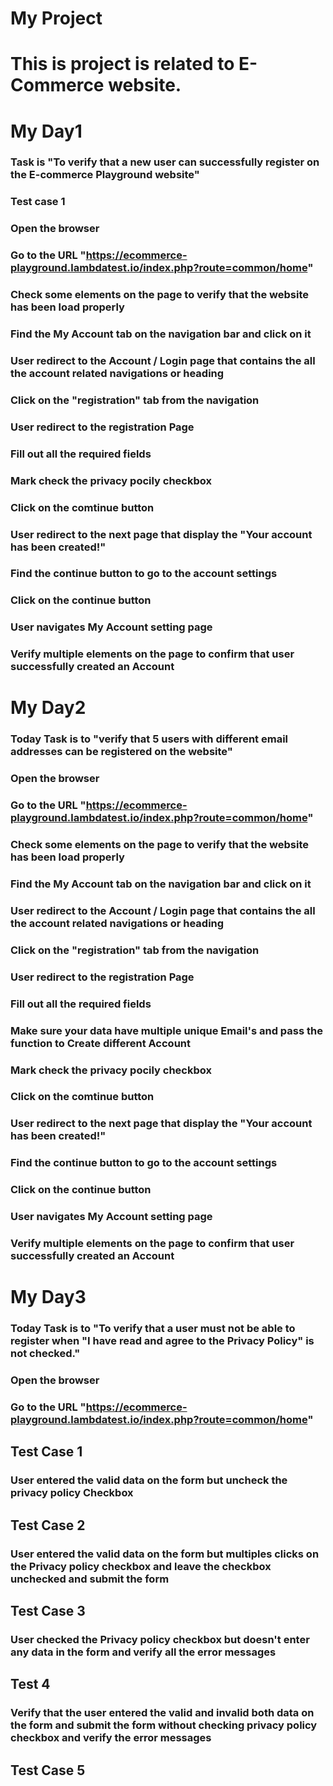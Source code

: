 # My Project
# This is project is related to E-Commerce website. 
# My Day1 
### Task is "To verify that a new user can successfully register on the E-commerce Playground website"
### Test case 1
### Open the browser
### Go to the URL  "https://ecommerce-playground.lambdatest.io/index.php?route=common/home"
### Check some elements on the page to verify that the website has been load properly
### Find the My Account tab on the navigation bar and click on it
### User redirect to the Account / Login  page that contains the all the account related navigations or heading
### Click on the "registration" tab from the navigation
### User redirect to the registration Page 
### Fill out all the required fields 
### Mark check the privacy pocily checkbox
### Click on the comtinue button
### User redirect to the next page that display the "Your account has been created!"
### Find the continue button to go to the account settings
### Click on the continue button
### User navigates My Account setting page 
### Verify multiple elements on the page to confirm that user successfully created an Account

# My Day2 
### Today Task is to "verify that 5 users with different email addresses can be registered on the website"
### Open the browser
### Go to the URL  "https://ecommerce-playground.lambdatest.io/index.php?route=common/home"
### Check some elements on the page to verify that the website has been load properly
### Find the My Account tab on the navigation bar and click on it
### User redirect to the Account / Login  page that contains the all the account related navigations or heading
### Click on the "registration" tab from the navigation
### User redirect to the registration Page 
### Fill out all the required fields 
### Make sure your data have multiple unique Email's and pass the function to Create different Account
### Mark check the privacy pocily checkbox
### Click on the comtinue button
### User redirect to the next page that display the "Your account has been created!"
### Find the continue button to go to the account settings
### Click on the continue button
### User navigates My Account setting page 
### Verify multiple elements on the page to confirm that user successfully created an Account

# My Day3
### Today Task is to "To verify that a user must not be able to register when "I have read and agree to the Privacy Policy" is not checked."
### Open the browser
### Go to the URL  "https://ecommerce-playground.lambdatest.io/index.php?route=common/home"
## Test Case 1
### User entered the valid data on the form but uncheck the privacy policy Checkbox
## Test Case 2
### User entered the valid data on the form but multiples clicks on the Privacy policy checkbox and leave the checkbox unchecked and submit the form
## Test Case 3
### User checked the Privacy policy checkbox but doesn't enter any data in the form and verify all the error messages
## Test 4 
### Verify that the user entered the valid and invalid both data on the form and submit the form without checking privacy policy checkbox and verify the error messages
## Test Case 5
###